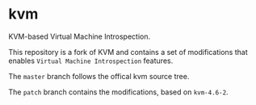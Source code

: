 # kvm

KVM-based Virtual Machine Introspection.

This repository is a fork of KVM and contains a set of modifications that enables `Virtual
Machine Introspection` features.

The `master` branch follows the offical kvm source tree.

The `patch` branch contains the modifications, based on `kvm-4.6-2`.
